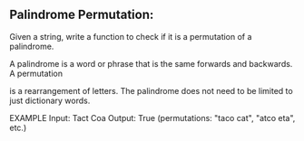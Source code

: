 ﻿## Palindrome Permutation: 

Given a string, write a function to check if it is a permutation of a palindrome.

A palindrome is a word or phrase that is the same forwards and backwards. A permutation

is a rearrangement of letters. The palindrome does not need to be limited to just dictionary words.


EXAMPLE
Input: Tact Coa
Output: True (permutations: "taco cat", "atco eta", etc.)